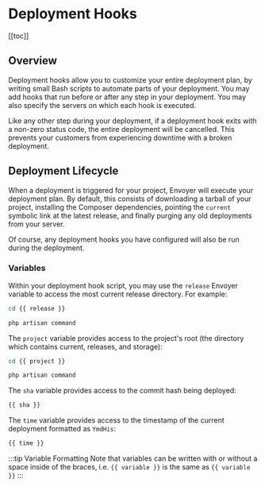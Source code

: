 # Deployment Hooks

[[toc]]

## Overview

Deployment hooks allow you to customize your entire deployment plan, by writing small Bash scripts to automate parts of your deployment. You may add hooks that run before or after any step in your deployment. You may also specify the servers on which each hook is executed.

Like any other step during your deployment, if a deployment hook exits with a non-zero status code, the entire deployment will be cancelled. This prevents your customers from experiencing downtime with a broken deployment.

## Deployment Lifecycle

When a deployment is triggered for your project, Envoyer will execute your deployment plan. By default, this consists of downloading a tarball of your project, installing the Composer dependencies, pointing the `current` symbolic link at the latest release, and finally purging any old deployments from your server.

Of course, any deployment hooks you have configured will also be run during the deployment.

### Variables

Within your deployment hook script, you may use the `release` Envoyer variable to access the most current release directory. For example:

```bash
cd {{ release }}

php artisan command
```

The `project` variable provides access to the project's root (the directory which contains current, releases, and storage):

```bash
cd {{ project }}

php artisan command
```

The `sha` variable provides access to the commit hash being deployed:

```bash
{{ sha }}
```

The `time` variable provides access to the timestamp of the current deployment formatted as `YmdHis`:

```bash
{{ time }}
```

<div v-pre>

:::tip Variable Formatting
Note that variables can be written with or without a space inside of the braces, i.e. `{{ variable }}` is the same as `{{ variable }}`
:::

</div>
